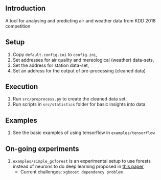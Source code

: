 ## Introduction

A tool for analysing and predicting air and weather data from KDD 2018 competition

## Setup

1. Copy `default.config.ini` to `config.ini`,
2. Set addresses for air quality and mereological (weather) data-sets,
3. Set the address for station data-set,
4. Set an address for the output of pre-processing (cleaned data)

## Execution

1. Run `src/preprocess.py` to create the cleaned data set,
2. Run scripts in `src/statistics` folder for basic insights into data

## Examples

1. See the basic examples of using tensorflow in `examples/tensorflow`

## On-going experiments

1. `examples/simple_gcforest` is an experimental setup to use forests instead of neurons
to do deep learning proposed in [this paper](https://arxiv.org/abs/1702.08835),
    * Current challenges: `xgboost dependency problem`
